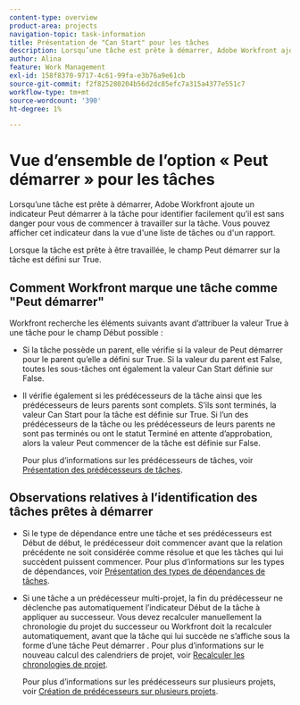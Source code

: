 ```yaml
---
content-type: overview
product-area: projects
navigation-topic: task-information
title: Présentation de "Can Start" pour les tâches
description: Lorsqu’une tâche est prête à démarrer, Adobe Workfront ajoute un indicateur Peut démarrer à la tâche pour identifier facilement qu’il est sans danger pour vous de commencer à travailler sur la tâche. Vous pouvez afficher cet indicateur dans la vue d'une liste de tâches ou d'un rapport.
author: Alina
feature: Work Management
exl-id: 158f8370-9717-4c61-99fa-e3b76a9e61cb
source-git-commit: f2f825280204b56d2dc85efc7a315a4377e551c7
workflow-type: tm+mt
source-wordcount: '390'
ht-degree: 1%

---
```


# Vue d’ensemble de l’option « Peut démarrer » pour les tâches

Lorsqu’une tâche est prête à démarrer, Adobe Workfront ajoute un indicateur Peut démarrer à la tâche pour identifier facilement qu’il est sans danger pour vous de commencer à travailler sur la tâche. Vous pouvez afficher cet indicateur dans la vue d&#39;une liste de tâches ou d&#39;un rapport.

Lorsque la tâche est prête à être travaillée, le champ Peut démarrer sur la tâche est défini sur True.

## Comment Workfront marque une tâche comme &quot;Peut démarrer&quot;

Workfront recherche les éléments suivants avant d’attribuer la valeur True à une tâche pour le champ Début possible :

* Si la tâche possède un parent, elle vérifie si la valeur de Peut démarrer pour le parent qu’elle a défini sur True. Si la valeur du parent est False, toutes les sous-tâches ont également la valeur Can Start définie sur False. 
* Il vérifie également si les prédécesseurs de la tâche ainsi que les prédécesseurs de leurs parents sont complets. S’ils sont terminés, la valeur Can Start pour la tâche est définie sur True. Si l’un des prédécesseurs de la tâche ou les prédécesseurs de leurs parents ne sont pas terminés ou ont le statut Terminé en attente d’approbation, alors la valeur Peut commencer de la tâche est définie sur False. 

  Pour plus d’informations sur les prédécesseurs de tâches, voir [Présentation des prédécesseurs de tâches](../../../manage-work/tasks/use-prdcssrs/predecessors-overview.md).

## Observations relatives à l’identification des tâches prêtes à démarrer

* Si le type de dépendance entre une tâche et ses prédécesseurs est Début de début, le prédécesseur doit commencer avant que la relation précédente ne soit considérée comme résolue et que les tâches qui lui succèdent puissent commencer. Pour plus d’informations sur les types de dépendances, voir [Présentation des types de dépendances de tâches](../../../manage-work/tasks/use-prdcssrs/task-dependency-types.md).
* Si une tâche a un prédécesseur multi-projet, la fin du prédécesseur ne déclenche pas automatiquement l’indicateur Début de la tâche à appliquer au successeur. Vous devez recalculer manuellement la chronologie du projet du successeur ou Workfront doit la recalculer automatiquement, avant que la tâche qui lui succède ne s’affiche sous la forme d’une tâche Peut démarrer . Pour plus d’informations sur le nouveau calcul des calendriers de projet, voir [Recalculer les chronologies de projet](../../../manage-work/projects/manage-projects/recalculate-project-timeline.md).

  Pour plus d’informations sur les prédécesseurs sur plusieurs projets, voir [Création de prédécesseurs sur plusieurs projets](../../../manage-work/tasks/use-prdcssrs/cross-project-predecessors.md).
